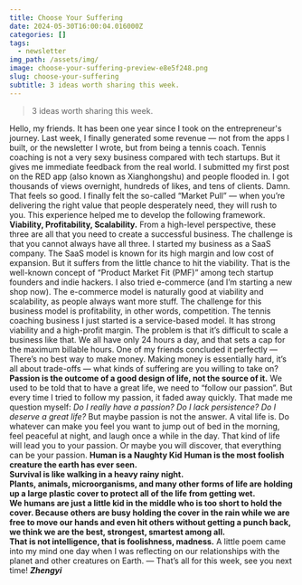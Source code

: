 ```yaml
---
title: Choose Your Suffering
date: 2024-05-30T16:00:04.016000Z
categories: []
tags:
  - newsletter
img_path: /assets/img/
image: choose-your-suffering-preview-e8e5f248.png
slug: choose-your-suffering
subtitle: 3 ideas worth sharing this week.
---
```


> 3 ideas worth sharing this week.

Hello, my friends. 
It has been one year since I took on the entrepreneur's journey. Last week, I finally generated some revenue — not from the apps I built, or the newsletter I wrote, but from being a tennis coach.
Tennis coaching is not a very sexy business compared with tech startups. But it gives me immediate feedback from the real world. I submitted my first post on the RED app (also known as Xianghongshu) and people flooded in. I got thousands of views overnight, hundreds of likes, and tens of clients. 
Damn. That feels so good.
I finally felt the so-called “Market Pull” — when you’re delivering the right value that people desperately need, they will rush to you.
This experience helped me to develop the following framework.
**Viability, Profitability, Scalability.**
From a high-level perspective, these three are all that you need to create a successful business. The challenge is that you cannot always have all three.
I started my business as a SaaS company. The SaaS model is known for its high margin and low cost of expansion. But it suffers from the little chance to hit the viability. That is the well-known concept of “Product Market Fit (PMF)” among tech startup founders and indie hackers.
I also tried e-commerce (and I’m starting a new shop now). The e-commerce model is naturally good at viability and scalability, as people always want more stuff. The challenge for this business model is profitability, in other words, competition. 
The tennis coaching business I just started is a service-based model. It has strong viability and a high-profit margin. The problem is that it’s difficult to scale a business like that. We all have only 24 hours a day, and that sets a cap for the maximum billable hours.
One of my friends concluded it perfectly —
There’s no best way to make money. Making money is essentially hard, it’s all about trade-offs — what kinds of suffering are you willing to take on?
**Passion is the outcome of a good design of life, not the source of it.**
We used to be told that to have a great life, we need to “follow our passion”. 
But every time I tried to follow my passion, it faded away quickly. That made me question myself: 
_Do I really have a passion? Do I lack persistence? Do I deserve a great life?_
But maybe passion is not the answer. A vital life is.
Do whatever can make you feel you want to jump out of bed in the morning, feel peaceful at night, and laugh once a while in the day. 
That kind of life will lead you to your passion. Or maybe you will discover, that everything can be your passion.
**Human is a Naughty Kid**
**Human is the most foolish creature the earth has ever seen.  
Survival is like walking in a heavy rainy night.   
Plants, animals, microorganisms, and many other forms of life are holding up a large plastic cover to protect all of the life from getting wet.  
We humans are just a little kid in the middle who is too short to hold the cover. Because others are busy holding the cover in the rain while we are free to move our hands and even hit others without getting a punch back, we think we are the best, strongest, smartest among all.   
That is not intelligence, that is foolishness, madness.**
A little poem came into my mind one day when I was reflecting on our relationships with the planet and other creatures on Earth.
—
That’s all for this week, see you next time!
_**Zhengyi**_
